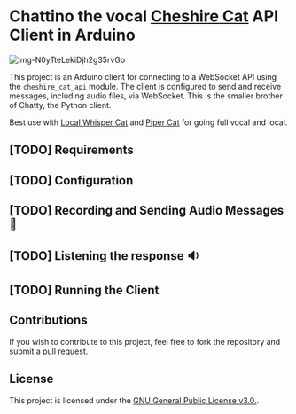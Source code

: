 # Chattino the vocal [Cheshire Cat](https://github.com/cheshire-cat-ai/core) API Client in Arduino
![img-N0yTteLekiDjh2g35rvGo](https://github.com/user-attachments/assets/f3bf2078-2714-4668-980c-f15108f3b675)

This project is an Arduino client for connecting to a WebSocket API using the `cheshire_cat_api` module. The client is configured to send and receive messages, including audio files, via WebSocket.
This is the smaller brother of Chatty, the Python client.

Best use with [Local Whisper Cat](https://github.com/LorenzoSiena/local_whisper_cat) and [Piper Cat](https://github.com/pazoff/Piper-Cat) for going full vocal and local.

## [TODO] Requirements

## [TODO] Configuration

## [TODO] Recording and Sending Audio Messages :microphone:

## [TODO] Listening the response :sound:

## [TODO] Running the Client


## Contributions

If you wish to contribute to this project, feel free to fork the repository and submit a pull request.

## License

This project is licensed under the [GNU General Public License v3.0.](LICENSE).
